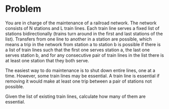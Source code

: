 # Problem

You are in charge of the maintenance of a railroad network. The network consists of N stations and L train lines. Each train line serves a fixed list of stations bidirectionally (trains turn around in the first and last stations of the list). Transfers from one line to another in a station are possible, which means a trip in the network from station a to station b is possible if there is a list of train lines such that the first one serves station a, the last one serves station b, and for any consecutive pair of train lines in the list there is at least one station that they both serve.

The easiest way to do maintenance is to shut down entire lines, one at a time. However, some train lines may be essential. A train line is essential if removing it would make at least one trip between a pair of stations not possible.

Given the list of existing train lines, calculate how many of them are essential.
